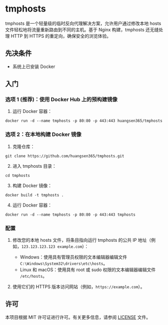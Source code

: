 # tmphosts

tmphosts 是一个轻量级的临时反向代理解决方案，允许用户通过修改本地 hosts 文件轻松地将流量重新路由到不同的主机。基于 Nginx 构建，tmphosts 还无缝处理 HTTP 到 HTTPS 的重定向，确保安全的浏览体验。

## 先决条件

- 系统上已安装 Docker

## 入门

### 选项 1 (推荐)：使用 Docker Hub 上的预构建镜像

1. 运行 Docker 容器：

```
docker run -d --name tmphosts -p 80:80 -p 443:443 huangsen365/tmphosts
```

### 选项 2：在本地构建 Docker 镜像

1. 克隆仓库：

```
git clone https://github.com/huangsen365/tmphosts.git
```

2. 进入 tmphosts 目录：

```
cd tmphosts
```

3. 构建 Docker 镜像：

```
docker build -t tmphosts .
```

4. 运行 Docker 容器：

```
docker run -d --name tmphosts -p 80:80 -p 443:443 tmphosts
```

### 配置

1. 修改您的本地 hosts 文件，将条目指向运行 tmphosts 的公共 IP 地址（例如，`123.123.123.123 example.com`）：

   - Windows：使用具有管理员权限的文本编辑器编辑文件 `C:\Windows\System32\drivers\etc\hosts`。
   - Linux 和 macOS：使用具有 root 或 sudo 权限的文本编辑器编辑文件 `/etc/hosts`。

2. 使用它们的 HTTPS 版本访问网站（例如，`https://example.com`）。


## 许可

本项目根据 MIT 许可证进行许可。有关更多信息，请参阅 [LICENSE](LICENSE) 文件。

